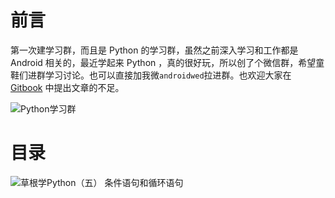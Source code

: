 # 前言 #

第一次建学习群，而且是 Python 的学习群，虽然之前深入学习和工作都是 Android 相关的，最近学起来 Python ，真的很好玩，所以创了个微信群，希望童鞋们进群学习讨论。也可以直接加我微`androidwed`拉进群。也欢迎大家在 [Gitbook](https://www.readwithu.com/) 中提出文章的不足。

![Python学习群](http://upload-images.jianshu.io/upload_images/2136918-f3f0c60ce12e5a92?imageMogr2/auto-orient/strip%7CimageView2/2/w/1240)


# 目录 #

![草根学Python（五）  条件语句和循环语句](http://upload-images.jianshu.io/upload_images/2136918-32902eec93d9ffc1?imageMogr2/auto-orient/strip%7CimageView2/2/w/1240)
